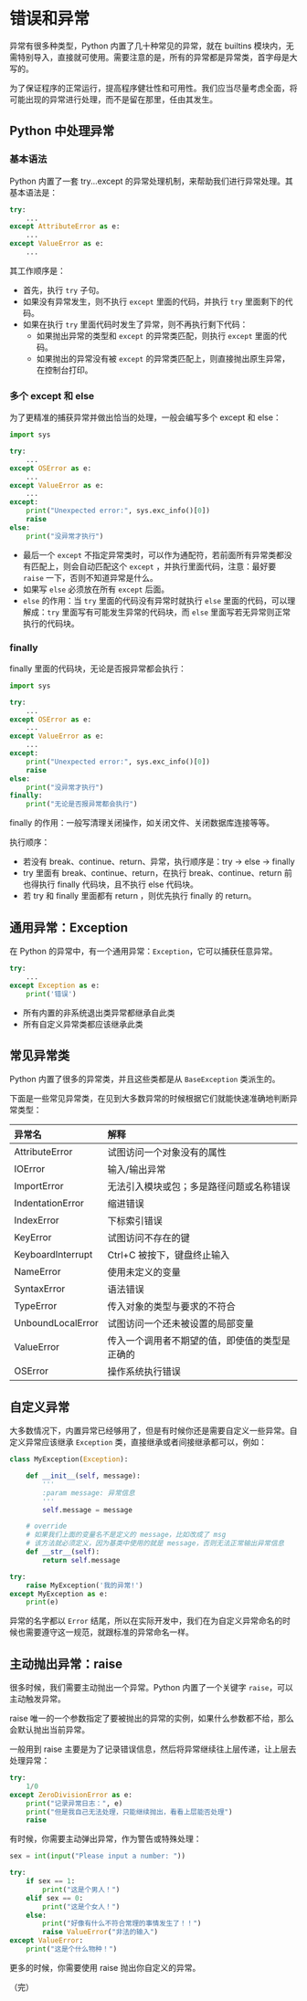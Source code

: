 # 错误和异常

异常有很多种类型，Python 内置了几十种常见的异常，就在 builtins 模块内，无需特别导入，直接就可使用。需要注意的是，所有的异常都是异常类，首字母是大写的。

为了保证程序的正常运行，提高程序健壮性和可用性。我们应当尽量考虑全面，将可能出现的异常进行处理，而不是留在那里，任由其发生。

## Python 中处理异常

### 基本语法

Python 内置了一套 try...except 的异常处理机制，来帮助我们进行异常处理。其基本语法是：

```python
try:
    ...
except AttributeError as e:
    ...
except ValueError as e:
    ...
```

其工作顺序是：

* 首先，执行 `try` 子句。
* 如果没有异常发生，则不执行 `except` 里面的代码，并执行 `try` 里面剩下的代码。
* 如果在执行 `try` 里面代码时发生了异常，则不再执行剩下代码：
  * 如果抛出异常的类型和 `except` 的异常类匹配，则执行 `except` 里面的代码。
  * 如果抛出的异常没有被 `except` 的异常类匹配上，则直接抛出原生异常，在控制台打印。

### 多个 except 和 else

为了更精准的捕获异常并做出恰当的处理，一般会编写多个 except 和 else：

```python
import sys

try:
    ...
except OSError as e:
    ...
except ValueError as e:
    ...
except:
    print("Unexpected error:", sys.exc_info()[0])
    raise
else:
    print("没异常才执行")
```

* 最后一个 `except` 不指定异常类时，可以作为通配符，若前面所有异常类都没有匹配上，则会自动匹配这个 `except` ，并执行里面代码，注意：最好要 `raise` 一下，否则不知道异常是什么。
* 如果写 `else` 必须放在所有 `except` 后面。
* `else` 的作用：当 `try` 里面的代码没有异常时就执行 `else` 里面的代码，可以理解成：`try` 里面写有可能发生异常的代码块，而 `else` 里面写若无异常则正常执行的代码块。

### finally

finally 里面的代码块，无论是否报异常都会执行：

```python
import sys

try:
    ...
except OSError as e:
    ...
except ValueError as e:
    ...
except:
    print("Unexpected error:", sys.exc_info()[0])
    raise
else:
    print("没异常才执行")
finally:
    print("无论是否报异常都会执行")
```

finally 的作用：一般写清理关闭操作，如关闭文件、关闭数据库连接等等。

执行顺序：

* 若没有 break、continue、return、异常，执行顺序是：try -> else -> finally
* try 里面有 break、continue、return，在执行 break、continue、return 前也得执行 finally 代码块，且不执行 else 代码块。
* 若 try 和 finally 里面都有 return ，则优先执行 finally 的 return。

## 通用异常：Exception

在 Python 的异常中，有一个通用异常：`Exception`，它可以捕获任意异常。

```python
try:
    ...
except Exception as e:
    print('错误')
```

* 所有内置的非系统退出类异常都继承自此类
* 所有自定义异常类都应该继承此类

## 常见异常类

Python 内置了很多的异常类，并且这些类都是从 `BaseException` 类派生的。

下面是一些常见异常类，在见到大多数异常的时候根据它们就能快速准确地判断异常类型：

| 异常名               | 解释                      |
|:------------------|:------------------------|
| AttributeError    | 试图访问一个对象没有的属性           |
| IOError           | 输入/输出异常                 |
| ImportError       | 无法引入模块或包；多是路径问题或名称错误    |
| IndentationError  | 缩进错误                    |
| IndexError        | 下标索引错误                  |
| KeyError          | 试图访问不存在的键               |
| KeyboardInterrupt | Ctrl+C 被按下，键盘终止输入       |
| NameError         | 使用未定义的变量                |
| SyntaxError       | 语法错误                    |
| TypeError         | 传入对象的类型与要求的不符合          |
| UnboundLocalError | 试图访问一个还未被设置的局部变量        |
| ValueError        | 传入一个调用者不期望的值，即使值的类型是正确的 |
| OSError           | 操作系统执行错误                |

## 自定义异常

大多数情况下，内置异常已经够用了，但是有时候你还是需要自定义一些异常。自定义异常应该继承 `Exception` 类，直接继承或者间接继承都可以，例如：

```python
class MyException(Exception):

    def __init__(self, message):
        '''
        :param message: 异常信息
        '''
        self.message = message

    # override
    # 如果我们上面的变量名不是定义的 message，比如改成了 msg
    # 该方法就必须定义，因为基类中使用的就是 message，否则无法正常输出异常信息
    def __str__(self):
        return self.message

try:
    raise MyException('我的异常!')
except MyException as e:
    print(e)
```

异常的名字都以 `Error` 结尾，所以在实际开发中，我们在为自定义异常命名的时候也需要遵守这一规范，就跟标准的异常命名一样。

## 主动抛出异常：raise

很多时候，我们需要主动抛出一个异常。Python 内置了一个关键字 `raise`，可以主动触发异常。

raise 唯一的一个参数指定了要被抛出的异常的实例，如果什么参数都不给，那么会默认抛出当前异常。

一般用到 raise 主要是为了记录错误信息，然后将异常继续往上层传递，让上层去处理异常：

```python
try:
    1/0
except ZeroDivisionError as e:
    print("记录异常日志：", e)
    print("但是我自己无法处理，只能继续抛出，看看上层能否处理")
    raise
```

有时候，你需要主动弹出异常，作为警告或特殊处理：

```python
sex = int(input("Please input a number: "))

try:
    if sex == 1:
        print("这是个男人！")
    elif sex == 0:
        print("这是个女人！")
    else:
        print("好像有什么不符合常理的事情发生了！！")
        raise ValueError("非法的输入")
except ValueError:
    print("这是个什么物种！")
```

更多的时候，你需要使用 raise 抛出你自定义的异常。

（完）
